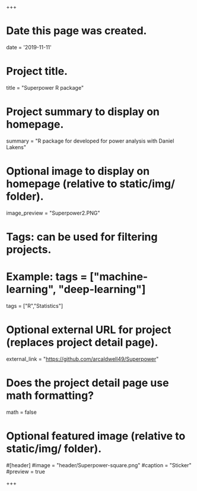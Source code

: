 +++
# Date this page was created.
date = '2019-11-11'

# Project title.
title = "Superpower R package"

# Project summary to display on homepage.
summary = "R package for developed for power analysis with Daniel Lakens"

# Optional image to display on homepage (relative to static/img/ folder).
image_preview = "Superpower2.PNG"

# Tags: can be used for filtering projects.
# Example: tags = ["machine-learning", "deep-learning"]
tags = ["R","Statistics"]

# Optional external URL for project (replaces project detail page).
external_link = "https://github.com/arcaldwell49/Superpower"

# Does the project detail page use math formatting?
math = false

# Optional featured image (relative to static/img/ folder).
#[header] 
#image = "header/Superpower-square.png" 
#caption = "Sticker"
#preview = true

+++


